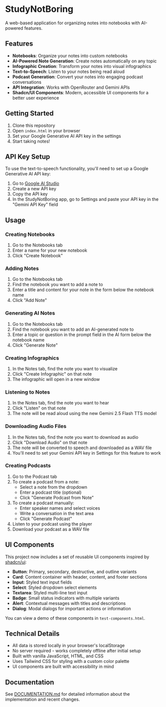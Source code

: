 # StudyNotBoring

A web-based application for organizing notes into notebooks with AI-powered features.

## Features

- **Notebooks**: Organize your notes into custom notebooks
- **AI-Powered Note Generation**: Create notes automatically on any topic
- **Infographic Creation**: Transform your notes into visual infographics
- **Text-to-Speech**: Listen to your notes being read aloud
- **Podcast Generation**: Convert your notes into engaging podcast conversations
- **API Integration**: Works with OpenRouter and Gemini APIs
- **Shadcn/UI Components**: Modern, accessible UI components for a better user experience

## Getting Started

1. Clone this repository
2. Open `index.html` in your browser
3. Set your Google Generative AI API key in the settings
4. Start taking notes!

## API Key Setup

To use the text-to-speech functionality, you'll need to set up a Google Generative AI API key:

1. Go to [Google AI Studio](https://aistudio.google.com/)
2. Create a new API key
3. Copy the API key
4. In the StudyNotBoring app, go to Settings and paste your API key in the "Gemini API Key" field

## Usage

### Creating Notebooks
1. Go to the Notebooks tab
2. Enter a name for your new notebook
3. Click "Create Notebook"

### Adding Notes
1. Go to the Notebooks tab
2. Find the notebook you want to add a note to
3. Enter a title and content for your note in the form below the notebook name
4. Click "Add Note"

### Generating AI Notes
1. Go to the Notebooks tab
2. Find the notebook you want to add an AI-generated note to
3. Enter a topic or question in the prompt field in the AI form below the notebook name
4. Click "Generate Note"

### Creating Infographics
1. In the Notes tab, find the note you want to visualize
2. Click "Create Infographic" on that note
3. The infographic will open in a new window

### Listening to Notes
1. In the Notes tab, find the note you want to hear
2. Click "Listen" on that note
3. The note will be read aloud using the new Gemini 2.5 Flash TTS model

### Downloading Audio Files
1. In the Notes tab, find the note you want to download as audio
2. Click "Download Audio" on that note
3. The note will be converted to speech and downloaded as a WAV file
4. You'll need to set your Gemini API key in Settings for this feature to work

### Creating Podcasts
1. Go to the Podcast tab
2. To create a podcast from a note:
   - Select a note from the dropdown
   - Enter a podcast title (optional)
   - Click "Generate Podcast from Note"
3. To create a podcast manually:
   - Enter speaker names and select voices
   - Write a conversation in the text area
   - Click "Generate Podcast"
4. Listen to your podcast using the player
5. Download your podcast as a WAV file

## UI Components

This project now includes a set of reusable UI components inspired by [shadcn/ui](https://ui.shadcn.com/):

- **Button**: Primary, secondary, destructive, and outline variants
- **Card**: Content container with header, content, and footer sections
- **Input**: Styled text input fields
- **Select**: Styled dropdown select elements
- **Textarea**: Styled multi-line text input
- **Badge**: Small status indicators with multiple variants
- **Alert**: Contextual messages with titles and descriptions
- **Dialog**: Modal dialogs for important actions or information

You can view a demo of these components in `test-components.html`.

## Technical Details

- All data is stored locally in your browser's localStorage
- No server required - works completely offline after initial setup
- Built with vanilla JavaScript, HTML, and CSS
- Uses Tailwind CSS for styling with a custom color palette
- UI components are built with accessibility in mind

## Documentation

See [DOCUMENTATION.md](DOCUMENTATION.md) for detailed information about the implementation and recent changes.
